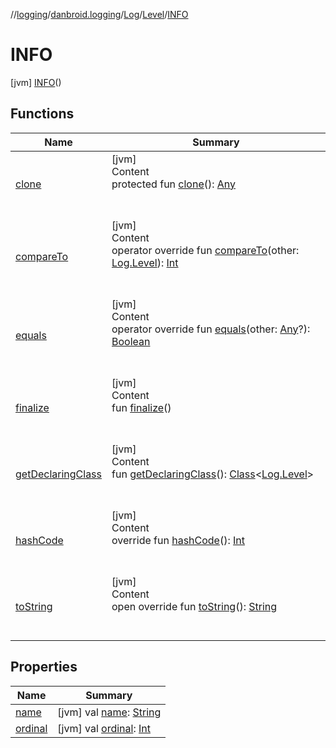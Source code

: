 //[logging](../../../../../index.md)/[danbroid.logging](../../../index.md)/[Log](../../index.md)/[Level](../index.md)/[INFO](index.md)



# INFO  
 [jvm] [INFO](index.md)()  
   


## Functions  
  
|  Name |  Summary | 
|---|---|
| <a name="kotlin/Enum/clone/#/PointingToDeclaration/"></a>[clone](../-e-r-r-o-r/index.md#%5Bkotlin%2FEnum%2Fclone%2F%23%2FPointingToDeclaration%2F%5D%2FFunctions%2F-749265327)| <a name="kotlin/Enum/clone/#/PointingToDeclaration/"></a>[jvm]  <br>Content  <br>protected fun [clone](../-e-r-r-o-r/index.md#%5Bkotlin%2FEnum%2Fclone%2F%23%2FPointingToDeclaration%2F%5D%2FFunctions%2F-749265327)(): [Any](https://kotlinlang.org/api/latest/jvm/stdlib/kotlin/-any/index.html)  <br><br><br>|
| <a name="kotlin/Enum/compareTo/#danbroid.logging.Log.Level/PointingToDeclaration/"></a>[compareTo](../-e-r-r-o-r/index.md#%5Bkotlin%2FEnum%2FcompareTo%2F%23danbroid.logging.Log.Level%2FPointingToDeclaration%2F%5D%2FFunctions%2F-749265327)| <a name="kotlin/Enum/compareTo/#danbroid.logging.Log.Level/PointingToDeclaration/"></a>[jvm]  <br>Content  <br>operator override fun [compareTo](../-e-r-r-o-r/index.md#%5Bkotlin%2FEnum%2FcompareTo%2F%23danbroid.logging.Log.Level%2FPointingToDeclaration%2F%5D%2FFunctions%2F-749265327)(other: [Log.Level](../index.md)): [Int](https://kotlinlang.org/api/latest/jvm/stdlib/kotlin/-int/index.html)  <br><br><br>|
| <a name="kotlin/Enum/equals/#kotlin.Any?/PointingToDeclaration/"></a>[equals](../-e-r-r-o-r/index.md#%5Bkotlin%2FEnum%2Fequals%2F%23kotlin.Any%3F%2FPointingToDeclaration%2F%5D%2FFunctions%2F-749265327)| <a name="kotlin/Enum/equals/#kotlin.Any?/PointingToDeclaration/"></a>[jvm]  <br>Content  <br>operator override fun [equals](../-e-r-r-o-r/index.md#%5Bkotlin%2FEnum%2Fequals%2F%23kotlin.Any%3F%2FPointingToDeclaration%2F%5D%2FFunctions%2F-749265327)(other: [Any](https://kotlinlang.org/api/latest/jvm/stdlib/kotlin/-any/index.html)?): [Boolean](https://kotlinlang.org/api/latest/jvm/stdlib/kotlin/-boolean/index.html)  <br><br><br>|
| <a name="kotlin/Enum/finalize/#/PointingToDeclaration/"></a>[finalize](../-e-r-r-o-r/index.md#%5Bkotlin%2FEnum%2Ffinalize%2F%23%2FPointingToDeclaration%2F%5D%2FFunctions%2F-749265327)| <a name="kotlin/Enum/finalize/#/PointingToDeclaration/"></a>[jvm]  <br>Content  <br>fun [finalize](../-e-r-r-o-r/index.md#%5Bkotlin%2FEnum%2Ffinalize%2F%23%2FPointingToDeclaration%2F%5D%2FFunctions%2F-749265327)()  <br><br><br>|
| <a name="kotlin/Enum/getDeclaringClass/#/PointingToDeclaration/"></a>[getDeclaringClass](../-e-r-r-o-r/index.md#%5Bkotlin%2FEnum%2FgetDeclaringClass%2F%23%2FPointingToDeclaration%2F%5D%2FFunctions%2F-749265327)| <a name="kotlin/Enum/getDeclaringClass/#/PointingToDeclaration/"></a>[jvm]  <br>Content  <br>fun [getDeclaringClass](../-e-r-r-o-r/index.md#%5Bkotlin%2FEnum%2FgetDeclaringClass%2F%23%2FPointingToDeclaration%2F%5D%2FFunctions%2F-749265327)(): [Class](https://docs.oracle.com/javase/8/docs/api/java/lang/Class.html)<[Log.Level](../index.md)>  <br><br><br>|
| <a name="kotlin/Enum/hashCode/#/PointingToDeclaration/"></a>[hashCode](../-e-r-r-o-r/index.md#%5Bkotlin%2FEnum%2FhashCode%2F%23%2FPointingToDeclaration%2F%5D%2FFunctions%2F-749265327)| <a name="kotlin/Enum/hashCode/#/PointingToDeclaration/"></a>[jvm]  <br>Content  <br>override fun [hashCode](../-e-r-r-o-r/index.md#%5Bkotlin%2FEnum%2FhashCode%2F%23%2FPointingToDeclaration%2F%5D%2FFunctions%2F-749265327)(): [Int](https://kotlinlang.org/api/latest/jvm/stdlib/kotlin/-int/index.html)  <br><br><br>|
| <a name="kotlin/Enum/toString/#/PointingToDeclaration/"></a>[toString](../-e-r-r-o-r/index.md#%5Bkotlin%2FEnum%2FtoString%2F%23%2FPointingToDeclaration%2F%5D%2FFunctions%2F-749265327)| <a name="kotlin/Enum/toString/#/PointingToDeclaration/"></a>[jvm]  <br>Content  <br>open override fun [toString](../-e-r-r-o-r/index.md#%5Bkotlin%2FEnum%2FtoString%2F%23%2FPointingToDeclaration%2F%5D%2FFunctions%2F-749265327)(): [String](https://kotlinlang.org/api/latest/jvm/stdlib/kotlin/-string/index.html)  <br><br><br>|


## Properties  
  
|  Name |  Summary | 
|---|---|
| <a name="danbroid.logging/Log.Level.INFO/name/#/PointingToDeclaration/"></a>[name](name.md)| <a name="danbroid.logging/Log.Level.INFO/name/#/PointingToDeclaration/"></a> [jvm] val [name](name.md): [String](https://kotlinlang.org/api/latest/jvm/stdlib/kotlin/-string/index.html)   <br>|
| <a name="danbroid.logging/Log.Level.INFO/ordinal/#/PointingToDeclaration/"></a>[ordinal](ordinal.md)| <a name="danbroid.logging/Log.Level.INFO/ordinal/#/PointingToDeclaration/"></a> [jvm] val [ordinal](ordinal.md): [Int](https://kotlinlang.org/api/latest/jvm/stdlib/kotlin/-int/index.html)   <br>|

